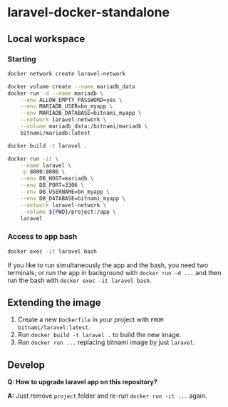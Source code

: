# laravel-docker-standalone

## Local workspace

### Starting

````bash
docker network create laravel-network

docker volume create --name mariadb_data
docker run -d --name mariadb \
    --env ALLOW_EMPTY_PASSWORD=yes \
    --env MARIADB_USER=bn_myapp \
    --env MARIADB_DATABASE=bitnami_myapp \
    --network laravel-network \
    --volume mariadb_data:/bitnami/mariadb \
    bitnami/mariadb:latest

docker build -t laravel .

docker run -it \
    --name laravel \
    -p 8000:8000 \
    --env DB_HOST=mariadb \
    --env DB_PORT=3306 \
    --env DB_USERNAME=bn_myapp \
    --env DB_DATABASE=bitnami_myapp \
    --network laravel-network \
    --volume ${PWD}/project:/app \
    laravel
````

### Access to app bash

````bash
docker exec -it laravel bash
````

If you like to run simultaneously the app and the bash, you need two terminals; 
or run the app in background with `docker run -d ...` and then run the bash with `docker exec -it laravel bash`.


## Extending the image

1. Create a new `Dockerfile` in your project with `FROM bitnami/laravel:latest`.
2. Run `docker build -t laravel .` to build the new image.
3. Run `docker run ...` replacing bitnami image by just `laravel`.


## Develop

**Q: How to upgrade laravel app on this repository?**

**A:** Just remove `project` folder and re-run `docker run -it ...` again. 
